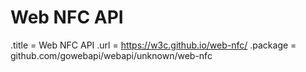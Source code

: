# Web NFC API

.title = Web NFC API
.url = <https://w3c.github.io/web-nfc/>
.package = github.com/gowebapi/webapi/unknown/web-nfc
